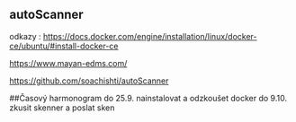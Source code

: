## autoScanner
odkazy : 
https://docs.docker.com/engine/installation/linux/docker-ce/ubuntu/#install-docker-ce

https://www.mayan-edms.com/

https://github.com/soachishti/autoScanner





##Časový harmonogram
do 25.9. nainstalovat a odzkoušet docker 
do 9.10. zkusit skenner a poslat sken 
